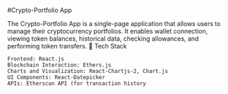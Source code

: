 #Crypto-Portfolio App

The Crypto-Portfolio App is a single-page application that allows users to manage their cryptocurrency portfolios. It enables wallet connection, viewing token balances, historical data, checking allowances, and performing token transfers.
🔧 Tech Stack

    Frontend: React.js
    Blockchain Interaction: Ethers.js
    Charts and Visualization: React-Chartjs-2, Chart.js
    UI Components: React-Datepicker
    APIs: Etherscan API (for transaction history
